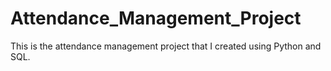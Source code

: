 # Attendance_Management_Project
This is the attendance management project that I created using Python and SQL.
